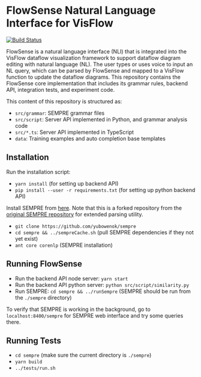# FlowSense Natural Language Interface for VisFlow
[![Build Status](https://travis-ci.com/yubowenok/flowsense.svg?token=72Mbb98eevCq6x2s2zUd&branch=master)](https://travis-ci.com/yubowenok/flowsense)

FlowSense is a natural language interface (NLI) that is integrated into the VisFlow dataflow visualization framework to support dataflow diagram editing with natural language (NL).
The user types or uses voice to input an NL query, which can be parsed by FlowSense and mapped to a VisFlow function to update the dataflow diagrams.
This repository contains the FlowSense core implementation that includes its grammar rules, backend API, integration tests, and experiment code.

This content of this repository is structured as:
- ``src/grammar``: SEMPRE grammar files
- ``src/script``: Server API implemented in Python, and grammar analysis code
- ``src/*.ts``: Server API implemented in TypeScript
- ``data``: Training examples and auto completion base templates

## Installation

Run the installation script:
- ``yarn install`` (for setting up backend API)
- ``pip install --user -r requirements.txt`` (for setting up python backend API)

Install SEMPRE from [here](https://github.com/yubowenok/sempre).
Note that this is a forked repository from the [original SEMPRE repository](https://github.com/percyliang/sempre) for extended parsing utility.
- ``git clone https://github.com/yubowenok/sempre``
- ``cd sempre && ../sempreCache.sh`` (pull SEMPRE dependencies if they not yet exist)
- ``ant core corenlp`` (SEMPRE installation)

## Running FlowSense
- Run the backend API node server: ``yarn start``
- Run the backend API python server: ``python src/script/similarity.py``
- Run SEMPRE: ``cd sempre && ../runSempre`` (SEMPRE should be run from the ``./sempre`` directory)

To verify that SEMPRE is working in the background, go to ``localhost:8400/sempre`` for SEMPRE web interface and try some queries there.

## Running Tests
- ``cd sempre`` (make sure the current directory is ``./sempre``)
- ``yarn build``
- ``../tests/run.sh``
